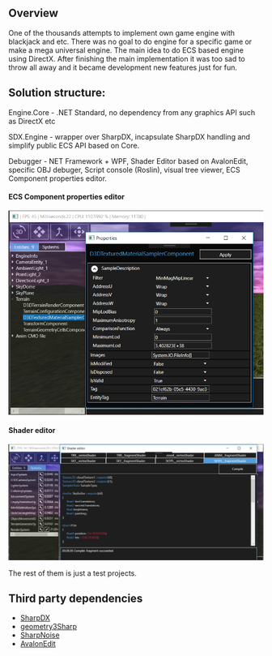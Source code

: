 ## Overview

One of the thousands attempts to implement own game engine with blackjack and etc. There was no goal to do engine for a specific game or make a mega universal engine. The main idea to do ECS based engine using DirectX. After finishing the main implementation it was too sad to throw all away and it became development new features just for fun.

## Solution structure:

Engine.Core - .NET Standard, no dependency from any graphics API such as DirectX etc

SDX.Engine - wrapper over SharpDX, incapsulate SharpDX handling and simplify public ECS API based on Core.

Debugger - NET Framework + WPF, Shader Editor based on AvalonEdit, specific OBJ debuger, Script console (Roslin), visual tree viewer, ECS Component properties editor.

#### ECS Component properties editor
![Component properties editor](/readmi/com_pr_editor.PNG?raw=true "Properties editor")

#### Shader editor
![Shader editor](/readmi/shader_editor.PNG?raw=true "Properties editor")


The rest of them is just a test projects.

## Third party dependencies
* [SharpDX](https://github.com/sharpdx/SharpDX)
* [geometry3Sharp](https://github.com/gradientspace/geometry3Sharp)
* [SharpNoise](https://github.com/rthome/SharpNoise)
* [AvalonEdit](https://github.com/icsharpcode/AvalonEdit)
